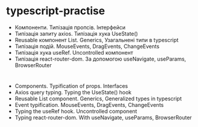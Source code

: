 # typescript-practise
 
- Компоненти. Типізація пропсів. Інтерфейси
- Типізація запиту axios. Типізація хука UseState()
- Reusable компонент List. Generics, Узагальнені типи в typescript
- Типізація подій. MouseEvents, DragEvents, ChangeEvents
- Типізація хука useRef. Uncontrolled компонент
- Типізація react-router-dom. За допомогою useNavigate, useParams, BrowserRouter

#
- Components. Typification of props. Interfaces
- Axios query typing. Typing the UseState() hook
- Reusable List component. Generics, Generalized types in typescript
- Event typification. MouseEvents, DragEvents, ChangeEvents
- Typing the useRef hook. Uncontrolled component
- Typing react-router-dom. With useNavigate, useParams, BrowserRouter
